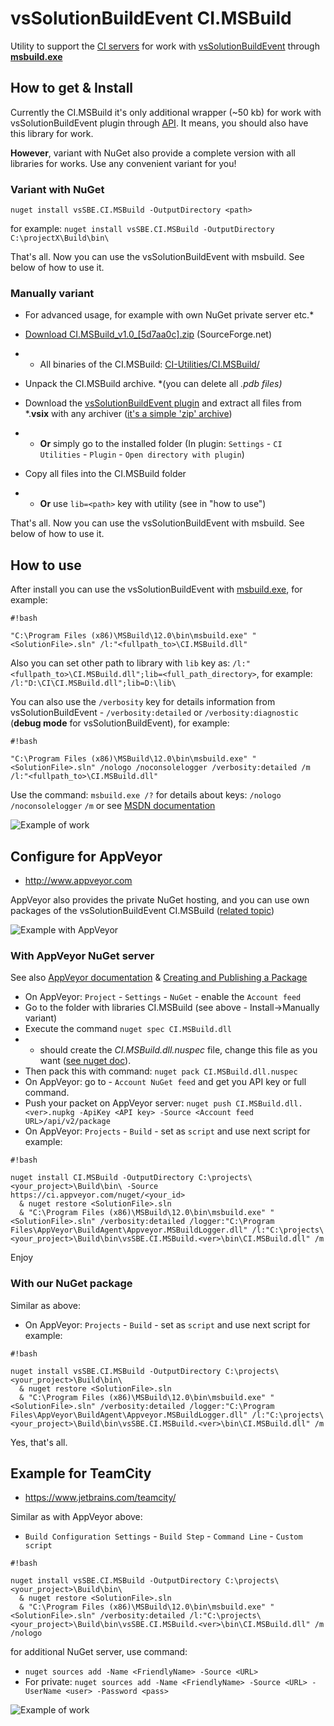 # vsSolutionBuildEvent CI.MSBuild #

Utility to support the [CI servers](http://en.wikipedia.org/wiki/Continuous_integration) for work with [vsSolutionBuildEvent](https://visualstudiogallery.msdn.microsoft.com/0d1dbfd7-ed8a-40af-ae39-281bfeca2334/) through **[msbuild.exe](https://msdn.microsoft.com/en-us/library/vstudio/ms164311.aspx)**

## How to get & Install ##

Currently the CI.MSBuild it's only additional wrapper (~50 kb) for work with vsSolutionBuildEvent plugin through [API](../API). It means, you should also have this library for work.

**However**, variant with NuGet also provide a complete version with all libraries for works. Use any convenient variant for you!

### Variant with NuGet ###

`nuget install vsSBE.CI.MSBuild -OutputDirectory <path>`

for example: `nuget install vsSBE.CI.MSBuild -OutputDirectory C:\projectX\Build\bin\`

That's all. Now you can use the vsSolutionBuildEvent with msbuild. See below of how to use it.

### Manually variant ###

* For advanced usage, for example with own NuGet private server etc.*

* [Download CI.MSBuild_v1.0_[5d7aa0c].zip](http://sourceforge.net/projects/vssbe/files/CI-Utilities/CI.MSBuild/CI.MSBuild_v1.0_%5B5d7aa0c%5D.zip/download) (SourceForge.net) 
* * All binaries of the CI.MSBuild: [CI-Utilities/CI.MSBuild/](https://sourceforge.net/projects/vssbe/files/CI-Utilities/CI.MSBuild/)

* Unpack the CI.MSBuild archive. *(you can delete all *.pdb files)*
* Download the [vsSolutionBuildEvent plugin](http://visualstudiogallery.msdn.microsoft.com/0d1dbfd7-ed8a-40af-ae39-281bfeca2334/referral/118151) and extract all files from *.**vsix** with any archiver ([it's a simple 'zip' archive](https://msdn.microsoft.com/en-us/library/ff407026.aspx))
* * **Or** simply go to the installed folder (In plugin: `Settings` - `CI Utilities` - `Plugin` - `Open directory with plugin`)
* Copy all files into the CI.MSBuild folder
* * **Or** use `lib=<path>` key with utility (see in "how to use")

That's all. Now you can use the vsSolutionBuildEvent with msbuild. See below of how to use it.

## How to use ##

After install you can use the vsSolutionBuildEvent with [msbuild.exe](https://msdn.microsoft.com/en-us/library/vstudio/ms164311.aspx), for example:


```
#!bash

"C:\Program Files (x86)\MSBuild\12.0\bin\msbuild.exe" "<SolutionFile>.sln" /l:"<fullpath_to>\CI.MSBuild.dll"
```
Also you can set other path to library with `lib` key as: `/l:"<fullpath_to>\CI.MSBuild.dll";lib=<full_path_directory>`, for example: `/l:"D:\CI\CI.MSBuild.dll";lib=D:\lib\`

You can also use the `/verbosity` key for details information from vsSolutionBuildEvent - `/verbosity:detailed` or `/verbosity:diagnostic` (**debug mode** for vsSolutionBuildEvent), for example:

```
#!bash

"C:\Program Files (x86)\MSBuild\12.0\bin\msbuild.exe" "<SolutionFile>.sln" /nologo /noconsolelogger /verbosity:detailed /m /l:"<fullpath_to>\CI.MSBuild.dll"
```

Use the command: `msbuild.exe /?` for details about keys: `/nologo` `/noconsolelogger` `/m` or see [MSDN documentation](https://msdn.microsoft.com/en-us/library/vstudio/ms164311.aspx)


![Example of work](https://bytebucket.org/3F/vssolutionbuildevent/wiki/Resources/CI.MSBuild_example_console.png)

## Configure for AppVeyor ##

* http://www.appveyor.com

AppVeyor also provides the private NuGet hosting, and you can use own packages of the vsSolutionBuildEvent CI.MSBuild ([related topic](http://help.appveyor.com/discussions/questions/900-additional-logger-to-msbuild))

![Example with AppVeyor](https://bytebucket.org/3F/vssolutionbuildevent/wiki/Resources/ci_example_appveyor.png)

### With AppVeyor NuGet server ###

See also [AppVeyor documentation](http://www.appveyor.com/docs/nuget) & [Creating and Publishing a Package](http://docs.nuget.org/create/creating-and-publishing-a-package)

* On AppVeyor: `Project` - `Settings` - `NuGet` - enable the `Account feed`
*  Go to the folder with libraries CI.MSBuild (see above - Install->Manually variant)
* Execute the command `nuget spec CI.MSBuild.dll`
* * should create the *CI.MSBuild.dll.nuspec* file, change this file as you want ([see nuget doc](http://docs.nuget.org/create/creating-and-publishing-a-package)).
* Then pack this with command: `nuget pack CI.MSBuild.dll.nuspec`
* On AppVeyor: go to - `Account NuGet feed` and get you API key or full command.
* Push your packet on AppVeyor server: `nuget push CI.MSBuild.dll.<ver>.nupkg -ApiKey <API key> -Source <Account feed URL>/api/v2/package`
* On AppVeyor: `Projects` - `Build` - set as `script` and use next script for example:

```
#!bash

nuget install CI.MSBuild -OutputDirectory C:\projects\<your_project>\Build\bin\ -Source https://ci.appveyor.com/nuget/<your_id> 
  & nuget restore <SolutionFile>.sln 
  & "C:\Program Files (x86)\MSBuild\12.0\bin\msbuild.exe" "<SolutionFile>.sln" /verbosity:detailed /logger:"C:\Program Files\AppVeyor\BuildAgent\Appveyor.MSBuildLogger.dll" /l:"C:\projects\<your_project>\Build\bin\vsSBE.CI.MSBuild.<ver>\bin\CI.MSBuild.dll" /m
```
Enjoy

### With our NuGet package ###

Similar as above:

* On AppVeyor: `Projects` - `Build` - set as `script` and use next script for example:

```
#!bash

nuget install vsSBE.CI.MSBuild -OutputDirectory C:\projects\<your_project>\Build\bin\  
  & nuget restore <SolutionFile>.sln 
  & "C:\Program Files (x86)\MSBuild\12.0\bin\msbuild.exe" "<SolutionFile>.sln" /verbosity:detailed /logger:"C:\Program Files\AppVeyor\BuildAgent\Appveyor.MSBuildLogger.dll" /l:"C:\projects\<your_project>\Build\bin\vsSBE.CI.MSBuild.<ver>\bin\CI.MSBuild.dll" /m
```
Yes, that's all.

## Example for TeamCity ##

* https://www.jetbrains.com/teamcity/

Similar as with AppVeyor above:

* `Build Configuration Settings` - `Build Step` - `Command Line` - `Custom script`

```
#!bash

nuget install vsSBE.CI.MSBuild -OutputDirectory C:\projects\<your_project>\Build\bin\  
  & nuget restore <SolutionFile>.sln 
  & "C:\Program Files (x86)\MSBuild\12.0\bin\msbuild.exe" "<SolutionFile>.sln" /verbosity:detailed /l:"C:\projects\<your_project>\Build\bin\vsSBE.CI.MSBuild.<ver>\bin\CI.MSBuild.dll" /m /nologo
```

for additional NuGet server, use command:

* `nuget sources add -Name <FriendlyName> -Source <URL>`
* For private: `nuget sources add -Name <FriendlyName> -Source <URL> -UserName <user> -Password <pass>`

![Example of work](https://bytebucket.org/3F/vssolutionbuildevent/wiki/Resources/CI.MSBuild_example_TC.png)



